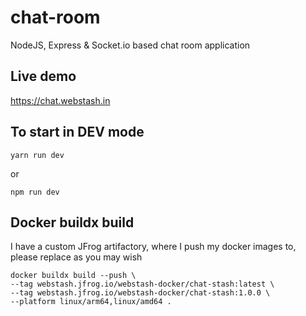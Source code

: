 # chat-room

NodeJS, Express &amp; Socket.io based chat room application

## Live demo
https://chat.webstash.in

## To start in DEV mode

`yarn run dev`

or

`npm run dev`

## Docker buildx build

I have a custom JFrog artifactory, where I push my docker images to, please replace as you may wish

```
docker buildx build --push \
--tag webstash.jfrog.io/webstash-docker/chat-stash:latest \
--tag webstash.jfrog.io/webstash-docker/chat-stash:1.0.0 \
--platform linux/arm64,linux/amd64 .
```
